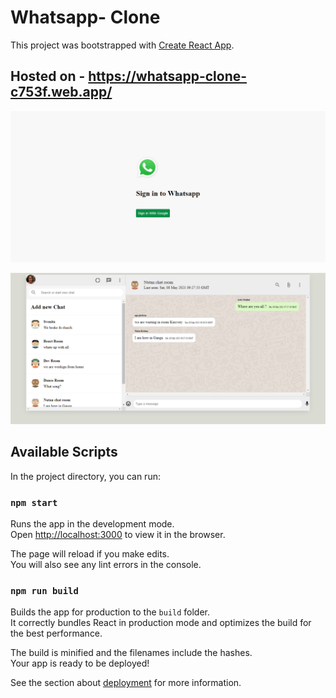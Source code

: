 # Whatsapp- Clone

This project was bootstrapped with [Create React App](https://github.com/facebook/create-react-app).

## Hosted on - https://whatsapp-clone-c753f.web.app/

![alt text](https://github.com/indgoddess/whatsapp-clone/blob/master/watsapp01.png?raw=true)

![alt text](https://github.com/indgoddess/whatsapp-clone/blob/master/watsapp02.png?raw=true)

## Available Scripts

In the project directory, you can run:

### `npm start`

Runs the app in the development mode.\
Open [http://localhost:3000](http://localhost:3000) to view it in the browser.

The page will reload if you make edits.\
You will also see any lint errors in the console.



### `npm run build`

Builds the app for production to the `build` folder.\
It correctly bundles React in production mode and optimizes the build for the best performance.

The build is minified and the filenames include the hashes.\
Your app is ready to be deployed!

See the section about [deployment](https://facebook.github.io/create-react-app/docs/deployment) for more information.


